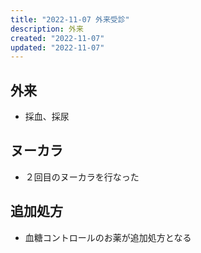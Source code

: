 ```yaml
---
title: "2022-11-07 外来受診"
description: 外来
created: "2022-11-07"
updated: "2022-11-07"
---
```


## 外来

- 採血、採尿

## ヌーカラ

- ２回目のヌーカラを行なった

## 追加処方

- 血糖コントロールのお薬が追加処方となる
